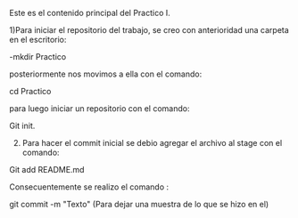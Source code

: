 Este es el contenido principal del Practico I.

1)Para iniciar el repositorio del trabajo, se creo con anterioridad una carpeta en el escritorio:

-mkdir Practico

posteriormente nos movimos a ella con el comando:

cd Practico 

para luego iniciar un repositorio con el comando:

Git init.

2) Para hacer el commit inicial se debio agregar el archivo al stage con el comando:

Git add README.md

Consecuentemente se realizo el comando :

git commit -m "Texto" (Para dejar una muestra de lo que se hizo en el)

